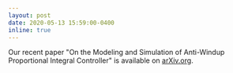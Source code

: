 ```yaml
---
layout: post
date: 2020-05-13 15:59:00-0400
inline: true
---
```


Our recent paper "On the Modeling and Simulation of Anti-Windup Proportional Integral Controller" is available on [arXiv.org](https://arxiv.org/abs/2005.05430).
